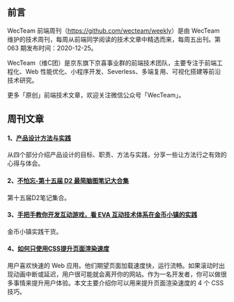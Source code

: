 ## 前言

WecTeam 前端周刊（<https://github.com/wecteam/weekly>）是由 WecTeam 维护的技术周刊，每周从前端同学阅读的技术文章中精选而来，每周五出刊。第 063 期发布时间：2020-12-25。

WecTeam（维C团）是京东旗下京喜事业群的前端技术团队，主要专注于前端工程化、Web 性能优化、小程序开发、Severless、多端复用、可视化搭建等前沿技术研究。

更多「原创」前端技术文章，欢迎关注微信公众号「WecTeam」。


## 周刊文章

#### 1、[产品设计方法与实践](https://mp.weixin.qq.com/s/Sv2sKHuJ3nQOvdtvPirAuw)

从四个部分介绍产品设计的目标、职责、方法与实践，分享一些让方法行之有效的心得与体会。

#### 2、[不怕忘-第十五届 D2 最简脑图笔记大合集](https://mp.weixin.qq.com/s/ncXqLAYhZws3lohv_Dwtlw)

第十五届D2笔记集合。

#### 3、[手把手教你开发互动游戏，看 EVA 互动技术体系在金币小镇的实践](https://mp.weixin.qq.com/s/STFGj_3_Z1gpacOWo2L5Hw)

金币小镇实践干货。

#### 4、[如何只使用CSS提升页面渲染速度](https://mp.weixin.qq.com/s/aPguK-dZr7JMA-s2OOFyjg)

用户喜欢快速的 Web 应用。他们期望页面加载速度快，运行流畅。如果滚动时出现动画中断或延迟，用户很可能就会离开你的网站。作为一名开发者，你可以做很多事情来提升用户体验。本文主要介绍你可以用来提升页面渲染速度的 4 个 CSS 技巧。